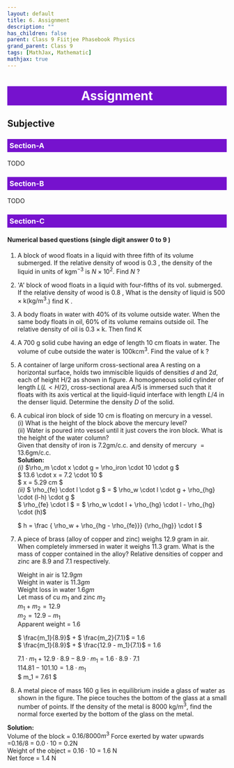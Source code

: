 ```yaml
---
layout: default
title: 6. Assignment
description: ""
has_children: false
parent: Class 9 Fiitjee Phasebook Physics
grand_parent: Class 9
tags: [MathJax, Mathematic]
mathjax: true
---
```

<h1 style="background-color:#7612ce; color:white; text-align: center;padding: 5px">Assignment</h1> 

<h2>Subjective</h2>

<h3 style="background-color:#7612ce; color:white; text-align: center;padding: 5px;text-align: left">Section-A</h3> 

TODO

<h3 style="background-color:#7612ce; color:white; text-align: center;padding: 5px;text-align: left">Section-B</h3> 

TODO

<h3 style="background-color:#7612ce; color:white; text-align: center;padding: 5px;text-align: left">Section-C</h3> 

<h4>Numerical based questions (single digit answer 0 to 9 )</h4>

1. A block of wood floats in a liquid with three fifth of its volume submerged. If the relative density of wood is 0.3 , the density of the liquid in units of $\mathrm{kgm}^{-3}$ is $N \times 10^2$. Find $N$ ?
2. 'A' block of wood floats in a liquid with four-fifths of its vol. submerged. If the relative density of wood is 0.8 , What is the density of liquid is $500 \times \mathrm{k}\left(\mathrm{kg} / \mathrm{m}^3\right.$.) find K .
3. A body floats in water with $40 \%$ of its volume outside water. When the same body floats in oil, $60 \%$ of its volume remains outside oil. The relative density of oil is $0.3 \times \mathrm{k}$. Then find K
4. A 700 g solid cube having an edge of length 10 cm floats in water. The volume of cube outside the water is $100 \mathrm{k} \mathrm{cm}^3$. Find the value of k ?

5. A container of large uniform cross-sectional area A resting on a horizontal surface, holds two immiscible liquids of densities $d$ and $2 d$, each of height $\mathrm{H} / 2$ as shown in figure.
A homogeneous solid cylinder of length $L(L<H / 2)$, cross-sectional area $A / 5$ is immersed such that it floats with its axis vertical at the liquid-liquid interface with length $L / 4$ in the denser liquid. Determine the density $D$ of the solid.
6. A cubical iron block of side 10 cm is floating on mercury in a vessel.  
(i) What is the height of the block above the mercury level?  
(ii) Water is poured into vessel until it just covers the iron block. What is the height of the water column?  
Given that density of iron is $7.2 \mathrm{gm} / \mathrm{c} . \mathrm{c}$. and density of mercury $=13.6 \mathrm{gm} / \mathrm{c} . \mathrm{c}$.  
  **Solution:**   
  *(i)* $\rho_m \cdot x \cdot g = \rho_iron \cdot 10 \cdot g $  
     $ 13.6 \cdot x = 7.2 \cdot 10 $  
     $ x = 5.29 cm $  
  *(ii)* $ \rho_{fe} \cdot l \cdot g $ = $ \rho_w \cdot l \cdot g + \rho_{hg} \cdot (l-h) \cdot g $  
  $ \rho_{fe} \cdot l $ = $ \rho_w \cdot l  + \rho_{hg} \cdot l - \rho_{hg} \cdot (h)$

   $ h = \frac { \rho_w + \rho_{hg - \rho_{fe}}} {\rho_{hg}} \cdot l $



1. A piece of brass (alloy of copper and zinc) weighs 12.9 gram in air. When completely immersed in water it weighs 11.3 gram. What is the mass of copper contained in the alloy? Relative densities of copper and zinc are 8.9 and 7.1 respectively.

    Weight in air is $12.9 gm$  
    Weight in water is $11.3 gm$  
    Weight loss in water $1.6 gm$  
    Let mass of cu $m_1$ and zinc $m_2$  
    $m_1 + m_2 = 12.9$  
    $m_2 = 12.9 - m_1$  
    Apparent weight = 1.6  

    $ \frac{m_1}{8.9}$ +  $ \frac{m_2}{7.1}$ = 1.6  
    $ \frac{m_1}{8.9}$ +  $ \frac{12.9 - m_1}{7.1}$ = 1.6

    $7.1 \cdot m_1 + 12.9 \cdot 8.9 - 8.9 \cdot m_1 = 1.6 \cdot 8.9 \cdot 7.1$  
    $114.81 - 101.10 = 1.8 \cdot m_1$  
    $ m_1 =  7.61 $  


2. A metal piece of mass 160 g lies in equilibrium inside a glass of water as shown in the figure. The piece touches the bottom of the glass at a small number of points. If the density of the metal is 8000 $\mathrm{kg} / \mathrm{m}^3$, find the normal force exerted by the bottom of the glass on the metal.  




<b>Solution:</b>  
    Volume of the block = $0.16/8000 m^3$
    Force exerted by water upwards =$0.16/8$ = $0.0  \cdot 10$ = 0.2N  
    Weight of the object = $0.16 \cdot 10$ =  $1.6$ N  
    Net force = $1.4$ N  